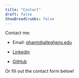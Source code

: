 ```yaml
---
title: "Contact"
draft: false
ShowBreadCrumbs: false
---
```


Contact me:

- Email: phamt@allegheny.edu

- [Linkedin](https://www.linkedin.com/in/tyler-pham-/)

- [GitHub](https://github.com/TylerPham2000)

Or fill out the contact form below!
